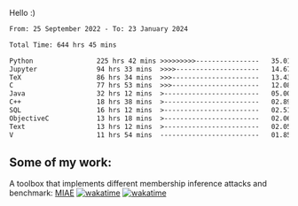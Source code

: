 Hello :)


<!--START_SECTION:waka-->

```txt
From: 25 September 2022 - To: 23 January 2024

Total Time: 644 hrs 45 mins

Python                225 hrs 42 mins >>>>>>>>>----------------   35.01 %
Jupyter               94 hrs 33 mins  >>>>---------------------   14.67 %
TeX                   86 hrs 34 mins  >>>----------------------   13.43 %
C                     77 hrs 53 mins  >>>----------------------   12.08 %
Java                  32 hrs 12 mins  >------------------------   05.00 %
C++                   18 hrs 38 mins  >------------------------   02.89 %
SQL                   16 hrs 12 mins  >------------------------   02.51 %
ObjectiveC            13 hrs 18 mins  >------------------------   02.06 %
Text                  13 hrs 12 mins  >------------------------   02.05 %
V                     11 hrs 54 mins  -------------------------   01.85 %
```

<!--END_SECTION:waka-->

## Some of my work: 

A toolbox that implements different membership inference attacks and benchmark: [MIAE](https://github.com/RPI-DSPlab) [![wakatime](https://wakatime.com/badge/user/18ac89f5-baf8-49e6-a5ee-d9272435ce3a/project/3e6541fd-578f-4d9d-9080-f2a42b2d10e1.svg)](https://wakatime.com/badge/user/18ac89f5-baf8-49e6-a5ee-d9272435ce3a/project/3e6541fd-578f-4d9d-9080-f2a42b2d10e1) [![wakatime](https://wakatime.com/badge/user/18ac89f5-baf8-49e6-a5ee-d9272435ce3a/project/5d5826e9-c6d6-4d86-8b00-0d1608c5f167.svg)](https://wakatime.com/badge/user/18ac89f5-baf8-49e6-a5ee-d9272435ce3a/project/5d5826e9-c6d6-4d86-8b00-0d1608c5f167)
